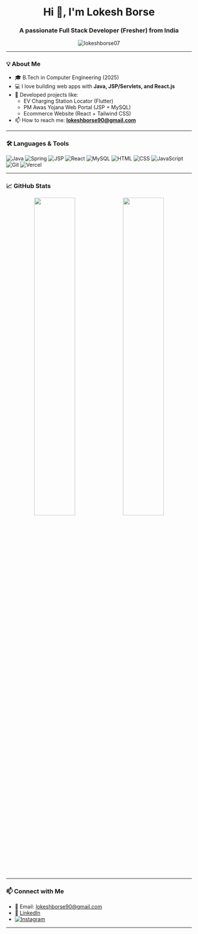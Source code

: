 <h1 align="center">Hi 👋, I'm Lokesh Borse</h1>
<h3 align="center">A passionate Full Stack Developer (Fresher) from India</h3>

<p align="center">
  <img src="https://komarev.com/ghpvc/?username=lokeshborse07&label=Profile%20views&color=0e75b6&style=flat" alt="lokeshborse07" />
</p>

---

### 💡 About Me

- 🎓 B.Tech in Computer Engineering (2025)
- 💻 I love building web apps with **Java, JSP/Servlets, and React.js**
- 🚀 Developed projects like:
  - EV Charging Station Locator (Flutter)
  - PM Awas Yojana Web Portal (JSP + MySQL)
  - Ecommerce Website (React + Tailwind CSS)
- 📫 How to reach me: **lokeshborse90@gmail.com**

---

### 🛠️ Languages & Tools

![Java](https://img.shields.io/badge/Java-%23ED8B00.svg?style=for-the-badge&logo=openjdk&logoColor=white)
![Spring](https://img.shields.io/badge/Spring-%236DB33F.svg?style=for-the-badge&logo=spring&logoColor=white)
![JSP](https://img.shields.io/badge/JSP-%23f7df1e.svg?style=for-the-badge&logo=java&logoColor=black)
![React](https://img.shields.io/badge/React-%2320232a.svg?style=for-the-badge&logo=react&logoColor=61DAFB)
![MySQL](https://img.shields.io/badge/MySQL-%2300f.svg?style=for-the-badge&logo=mysql&logoColor=white)
![HTML](https://img.shields.io/badge/HTML-%23E34F26.svg?style=for-the-badge&logo=html5&logoColor=white)
![CSS](https://img.shields.io/badge/CSS-%231572B6.svg?style=for-the-badge&logo=css3&logoColor=white)
![JavaScript](https://img.shields.io/badge/JavaScript-%23F7DF1E.svg?style=for-the-badge&logo=javascript&logoColor=black)
![Git](https://img.shields.io/badge/Git-%23F05032.svg?style=for-the-badge&logo=git&logoColor=white)
![Vercel](https://img.shields.io/badge/Vercel-%23000000.svg?style=for-the-badge&logo=vercel&logoColor=white)

---

### 📈 GitHub Stats

<p align="center">
  <img src="https://github-readme-stats.vercel.app/api?username=lokeshborse07&show_icons=true&theme=radical" width="47%" />
  <img src="https://github-readme-streak-stats.herokuapp.com/?user=lokeshborse07&theme=radical" width="47%" />
</p>

---

### 📫 Connect with Me

- 📧 Email: lokeshborse90@gmail.com  
- 🔗 [LinkedIn](https://www.linkedin.com/in/lokeshborse07)  
- [![Instagram](https://img.shields.io/badge/Instagram-%2E4405F.svg?style=for-the-badge&logo=instagram&logoColor=white)](https://www.instagram.com/lokessh__18/)


---
